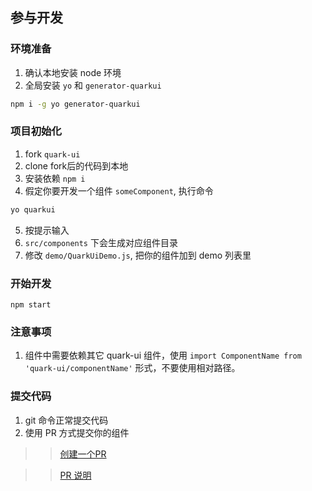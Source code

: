 ## 参与开发

### 环境准备

1. 确认本地安装 node 环境
2. 全局安装 `yo` 和 `generator-quarkui`
```sh
npm i -g yo generator-quarkui
```

### 项目初始化
1. fork `quark-ui`
2. clone fork后的代码到本地
3. 安装依赖 `npm i`
4. 假定你要开发一个组件 `someComponent`, 执行命令 
  ```sh
  yo quarkui
  ```
5. 按提示输入
6. `src/components` 下会生成对应组件目录
7. 修改 `demo/QuarkUiDemo.js`, 把你的组件加到 demo 列表里

### 开始开发
```
npm start
```

### 注意事项
1. 组件中需要依赖其它 quark-ui 组件，使用 `import ComponentName from 'quark-ui/componentName'` 形式，不要使用相对路径。


### 提交代码
1. git 命令正常提交代码
2. 使用 PR 方式提交你的组件

>> [创建一个PR](https://github.com/geeeeeeeeek/git-recipes/wiki/3.3-%E5%88%9B%E5%BB%BAPull-Request)

>> [PR 说明](https://www.zhihu.com/question/21682976)
